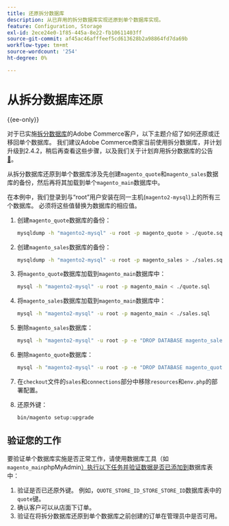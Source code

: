 ```yaml
---
title: 还原拆分数据库
description: 从已弃用的拆分数据库实现还原到单个数据库实现。
feature: Configuration, Storage
exl-id: 2ece24e0-1f85-445a-8e22-fb10611403ff
source-git-commit: af45ac46afffeef5cd613628b2a98864fd7da69b
workflow-type: tm+mt
source-wordcount: '254'
ht-degree: 0%

---
```


# 从拆分数据库还原

{{ee-only}}

对于已实施[拆分数据库](multi-master.md)的Adobe Commerce客户，以下主题介绍了如何还原或迁移回单个数据库。 我们建议Adobe Commerce商家当前使用拆分数据库，并计划升级到2.4.2，稍后再查看这些步骤，以及我们关于计划弃用拆分数据库的公告[&#128279;](https://community.magento.com/t5/Magento-DevBlog/Deprecation-of-Split-Database-in-Magento-Commerce/ba-p/465187)。

从拆分数据库还原到单个数据库涉及先创建`magento_quote`和`magento_sales`数据库的备份，然后再将其加载到单个`magento_main`数据库中。

在本例中，我们登录到与“root”用户安装在同一主机(`magento2-mysql`)上的所有三个数据库。 必须将这些值替换为数据库的相应值。

1. 创建`magento_quote`数据库的备份：

   ```bash
   mysqldump -h "magento2-mysql" -u root -p magento_quote > ./quote.sql
   ```

1. 创建`magento_sales`数据库的备份：

   ```bash
   mysqldump -h "magento2-mysql" -u root -p magento_sales > ./sales.sql
   ```

1. 将`magento_quote`数据库加载到`magento_main`数据库中：

   ```bash
   mysql -h "magento2-mysql" -u root -p magento_main < ./quote.sql
   ```

1. 将`magento_sales`数据库加载到`magento_main`数据库中：

   ```bash
   mysql -h "magento2-mysql" -u root -p magento_main < ./sales.sql
   ```

1. 删除`magento_sales`数据库：

   ```bash
   mysql -h "magento2-mysql" -u root -p -e "DROP DATABASE magento_sales;"
   ```

1. 删除`magento_quote`数据库：

   ```bash
   mysql -h "magento2-mysql" -u root -p -e "DROP DATABASE magento_quote;"
   ```

1. 在`checkout`文件的`sales`和`connections`部分中移除`resources`和`env.php`的部署配置。
1. 还原外键：

   ```bash
   bin/magento setup:upgrade
   ```

## 验证您的工作

要验证单个数据库实施是否正常工作，请使用数据库工具（如`magento_main`phpMyAdmin[）执行以下任务并验证数据是否已添加到](../../installation/prerequisites/optional-software.md#phpmyadmin)数据库表中：

1. 验证是否已还原外键。 例如，`QUOTE_STORE_ID_STORE_STORE_ID`数据库表中的`quote`键。
1. 确认客户可以从店面下订单。
1. 验证在将拆分数据库还原到单个数据库之前创建的订单在管理员中是否可用。
